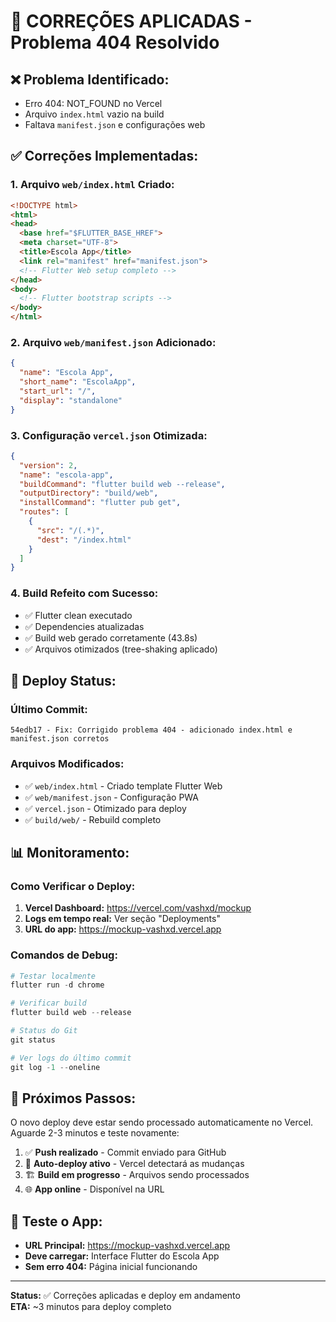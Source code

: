 # 🔧 CORREÇÕES APLICADAS - Problema 404 Resolvido

## ❌ **Problema Identificado:**
- Erro 404: NOT_FOUND no Vercel
- Arquivo `index.html` vazio na build
- Faltava `manifest.json` e configurações web

## ✅ **Correções Implementadas:**

### 1. **Arquivo `web/index.html` Criado:**
```html
<!DOCTYPE html>
<html>
<head>
  <base href="$FLUTTER_BASE_HREF">
  <meta charset="UTF-8">
  <title>Escola App</title>
  <link rel="manifest" href="manifest.json">
  <!-- Flutter Web setup completo -->
</head>
<body>
  <!-- Flutter bootstrap scripts -->
</body>
</html>
```

### 2. **Arquivo `web/manifest.json` Adicionado:**
```json
{
  "name": "Escola App",
  "short_name": "EscolaApp",
  "start_url": "/",
  "display": "standalone"
}
```

### 3. **Configuração `vercel.json` Otimizada:**
```json
{
  "version": 2,
  "name": "escola-app",
  "buildCommand": "flutter build web --release",
  "outputDirectory": "build/web",
  "installCommand": "flutter pub get",
  "routes": [
    {
      "src": "/(.*)",
      "dest": "/index.html"
    }
  ]
}
```

### 4. **Build Refeito com Sucesso:**
- ✅ Flutter clean executado
- ✅ Dependencies atualizadas
- ✅ Build web gerado corretamente (43.8s)
- ✅ Arquivos otimizados (tree-shaking aplicado)

## 🚀 **Deploy Status:**

### Último Commit:
```
54edb17 - Fix: Corrigido problema 404 - adicionado index.html e manifest.json corretos
```

### Arquivos Modificados:
- ✅ `web/index.html` - Criado template Flutter Web
- ✅ `web/manifest.json` - Configuração PWA
- ✅ `vercel.json` - Otimizado para deploy
- ✅ `build/web/` - Rebuild completo

## 📊 **Monitoramento:**

### Como Verificar o Deploy:
1. **Vercel Dashboard:** https://vercel.com/vashxd/mockup
2. **Logs em tempo real:** Ver seção "Deployments"
3. **URL do app:** https://mockup-vashxd.vercel.app

### Comandos de Debug:
```powershell
# Testar localmente
flutter run -d chrome

# Verificar build
flutter build web --release

# Status do Git
git status

# Ver logs do último commit
git log -1 --oneline
```

## 🔄 **Próximos Passos:**

O novo deploy deve estar sendo processado automaticamente no Vercel. Aguarde 2-3 minutos e teste novamente:

1. ✅ **Push realizado** - Commit enviado para GitHub
2. 🔄 **Auto-deploy ativo** - Vercel detectará as mudanças
3. 🏗️ **Build em progresso** - Arquivos sendo processados
4. 🌐 **App online** - Disponível na URL

## 📱 **Teste o App:**
- **URL Principal:** https://mockup-vashxd.vercel.app
- **Deve carregar:** Interface Flutter do Escola App
- **Sem erro 404:** Página inicial funcionando

---
**Status:** ✅ Correções aplicadas e deploy em andamento  
**ETA:** ~3 minutos para deploy completo
